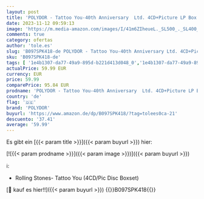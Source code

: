 ```yaml
---
layout: post
title: 'POLYDOR - Tattoo You-40th Anniversary  Ltd. 4CD+Picture LP Box  [Vinyl LP]'
date: 2023-11-12 09:59:13
image: 'https://m.media-amazon.com/images/I/41m6ZIheueL._SL500_._SL400_.jpg'
comments: true
category: ofertas
author: 'tole.es'
slug: 'B097SPK418-de POLYDOR - Tattoo You-40th Anniversary Ltd. 4CD+Picture LP...'
sku: 'B097SPK418-de'
tags: [ '1e4b1307-da77-49a9-895d-b221d413d048_0','1e4b1307-da77-49a9-895d-b221d413d048_7601','905a2af1-15b0-41e8-8d66-5164d18c431a_0','Arborist Merchandising Root','Artist Pages Filter Nodes','AutoRip','Box-Set','Box-Sets','Custom Stores','Featured Categories','Formate','Main Albums','Musik Kategorien','Musik-CDs & Vinyl','Regions','Regular Stores','Rock','Self Service','Shops','Special Features Stores','USA & Großbritannien','polydor','🇩🇪', ]
actualPrice: 59.99 EUR
currency: EUR
price: 59.99
comparePrice: 95.84 EUR
prodname: 'POLYDOR - Tattoo You-40th Anniversary  Ltd. 4CD+Picture LP Box  [Vinyl LP]'
country: 'de'
flag: '🇩🇪'
brand: 'POLYDOR'
buyurl: 'https://www.amazon.de/dp/B097SPK418/?tag=tolees0ca-21'
descuento: '37.41'
average: '59.99'
---
```


Es gibt ein [{{< param title >}}]({{< param buyurl >}}) hier:

[![{{< param prodname >}}]({{< param image >}})]({{< param buyurl >}})

ℹ️:

- Rolling Stones- Tattoo You (4CD/Pic Disc Boxset)

[🛒 kauf es hier!!]({{< param buyurl >}})
{{<world>}}B097SPK418{{</world>}}
